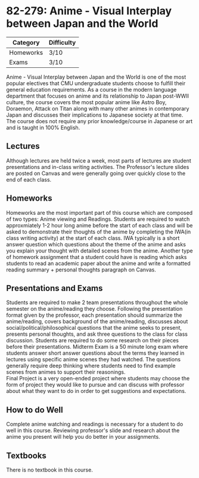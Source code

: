 # 82-279: Anime - Visual Interplay between Japan and the World 

| Category | Difficulty |
| -------- | ---------- |
| Homeworks |   3/10    |
| Exams |   3/10   |

Anime - Visual Interplay between Japan and the World is one of the most popular electives that CMU undergraduate students choose to fulfill their general education requirements. As a course in the modern language department that focuses on anime and its relationship to Japan post-WWII culture, the course covers the most popular anime like Astro Boy, Doraemon, Attack on Titan along with many other animes in contemporary Japan and discusses their implications to Japanese society at that time. The course does not require any prior knowledge/course in Japanese or art and is taught in 100% English.  

## Lectures
Although lectures are held twice a week, most parts of lectures are student presentations and in-class writing activities. The Professor's lecture slides are posted on Canvas and were generally going over quickly close to the end of each class.   

## Homeworks
Homeworks are the most important part of this course which are composed of two types: Anime viewing and Readings. Students are required to watch approxmiately 1-2 hour long anime before the start of each class and will be asked to demonstrate their thoughts of the anime by completing the IWA(in class writing activity) at the start of each class. IWA typically is a short answer question which questions about the theme of the anime and asks you explain your thought with detailed scenes from the anime. Another type of homework assignment that a student could have is reading which asks students to read an academic paper about the anime and write a formatted reading summary + personal thoughts paragraph on Canvas. 

## Presentations and Exams 
Students are required to make 2 team presentations throughout the whole semester on the anime/reading they choose. Following the presentation format given by the professor, each presentation should summarize the anime/reading, covers background of the anime/reading, discusses about social/political/philosophical questions that the anime seeks to present, presents personal thoughts, and ask three questions to the class for class discussion. Students are required to do some research on their pieces before their presentations. 
Midterm Exam is a 50 minute long exam where students answer short answer questions about the terms they learned in lectures using specific anime scenes they had watched. The questions generally require deep thinking where students need to find example scenes from animes to support their reasonings.  
Final Project is a very open-ended project where students may choose the form of project they would like to pursue and can discuss with professor about what they want to do in order to get suggestions and expectations. 

## How to do Well 
Complete anime watching and readings is necessary for a student to do well in this course. Reviewing professor's slide and research about the anime you present will help you do better in your assignments. 

## Textbooks
There is no textbook in this course. 
